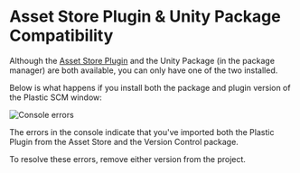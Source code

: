 # Asset Store Plugin &amp; Unity Package Compatibility

Although the [Asset Store Plugin](https://assetstore.unity.com/packages/tools/utilities/plastic-scm-plugin-for-unity-beta-169442) and the Unity Package (in the package manager) are both available, you can only have one of the two installed.

Below is what happens if you install both the package and plugin version of the Plastic SCM window:

![Console errors](images/Compatibility.png)

The errors in the console indicate that you've imported both the Plastic Plugin from the Asset Store and the Version Control package.

To resolve these errors, remove either version from the project.
